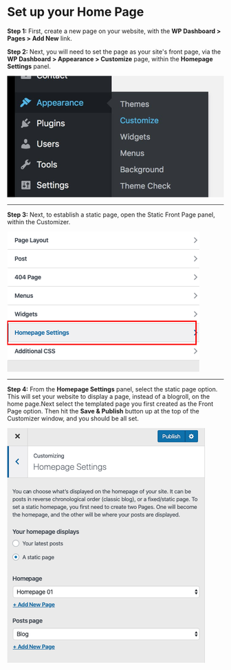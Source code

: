 # Set up your Home Page

**Step 1:** First, create a new page on your website, with the **WP Dashboard > Pages > Add New** link.

**Step 2:** Next, you will need to set the page as your site's front page, via the **WP Dashboard > Appearance > Customize** page, within the **Homepage Settings** panel.

![Customize](images/customize.jpg)

---
**Step 3:** Next, to establish a static page, open the Static Front Page panel, within the Customizer.

![Homepage Settings](images/homepage-settings.png)

---
**Step 4:** From the **Homepage Settings** panel, select the static page option. This will set your website to display a page, instead of a blogroll, on the home page.Next select the templated page you first created as the Front Page option. Then hit the **Save & Publish** button up at the top of the Customizer window, and you should be all set.

![Select page](images/homepage-settings-2.png)